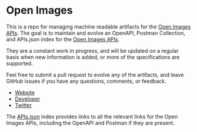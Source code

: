 # Open ImagesThis is a repo for managing machine readable artifacts for the [Open Images APIs](http://www.openimages.eu). The goal is to maintain and evolve an OpenAPI, Postman Collection, and APIs.json index for the [Open Images APIs](http://www.openimages.eu).They are a constant work in progress, and will be updated on a regular basis when new information is added, or more of the specifications are supported.Feel free to submit a pull request to evolve any of the artifacts, and leave GitHub issues if you have any questions, comments, or feedback.- [Website](http://www.openimages.eu)- [Developer](http://www.openimages.eu)- [Twitter](https://twitter.com/openimages)The [APIs.json](https://github.com/api-evangelist/open-images/blob/master/apis.json) index provides links to all the relevant links for the Open Images APIs, including the OpenAPI and Postman if they are present.